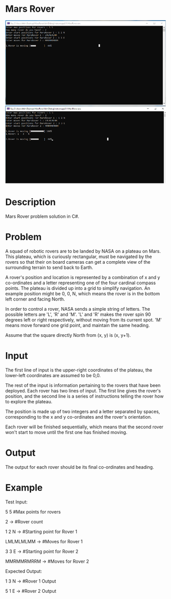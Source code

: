 # Mars Rover
![ScreenShot](https://github.com/isikakin/MarsRover/blob/main/1.png?raw=true)
![ScreenShot2](https://github.com/isikakin/MarsRover/blob/main/2.png?raw=true)
# Description

Mars Rover problem solution in C#.

# Problem

A squad of robotic rovers are to be landed by NASA on a plateau on Mars. This plateau, which is curiously rectangular, must be navigated by the rovers so that their on board cameras can get a complete view of the surrounding terrain to send back to Earth.

A rover's position and location is represented by a combination of x and y co-ordinates and a letter representing one of the four cardinal compass points. The plateau is divided up into a grid to simplify navigation. An example position might be 0, 0, N, which means the rover is in the bottom left corner and facing North.

In order to control a rover, NASA sends a simple string of letters. The possible letters are 'L', 'R' and 'M'. 'L' and 'R' makes the rover spin 90 degrees left or right respectively, without moving from its current spot. 'M' means move forward one grid point, and maintain the same heading.

Assume that the square directly North from (x, y) is (x, y+1). 

# Input
The first line of input is the upper-right coordinates of the plateau, the lower-left coordinates are assumed to be 0,0.

The rest of the input is information pertaining to the rovers that have been deployed. Each rover has two lines of input. The first line gives the rover's position, and the second line is a series of instructions telling the rover how to explore the plateau.

The position is made up of two integers and a letter separated by spaces, corresponding to the x and y co-ordinates and the rover's orientation.

Each rover will be finished sequentially, which means that the second rover won't start to move until the first one has finished moving.

# Output
The output for each rover should be its final co-ordinates and heading.

# Example
Test Input:

5 5  #Max points for rovers

2 -> #Rover count

1 2 N -> #Starting point for Rover 1

LMLMLMLMM -> #Moves for Rover 1

3 3 E -> #Starting point for Rover 2

MMRMMRMRRM -> #Moves for Rover 2

Expected Output:

1 3 N -> #Rover 1 Output

5 1 E -> #Rover 2 Output
